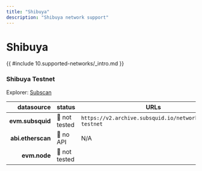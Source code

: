 ```yaml
---
title: "Shibuya"
description: "Shibuya network support"
---
```


<!-- markdownlint-disable single-h1 heading-increment no-inline-html -->

# Shibuya

{{ #include 10.supported-networks/_intro.md }}

### Shibuya Testnet

Explorer: [Subscan](https://shibuya.subscan.io/)

|        datasource | status        | URLs                                                     |
| -----------------:|:------------- | -------------------------------------------------------- |
|  **evm.subsquid** | 🤔 not tested | `https://v2.archive.subsquid.io/network/shibuya-testnet` |
| **abi.etherscan** | 🔴 no API     | N/A                                                      |
|      **evm.node** | 🤔 not tested |                                                          |
